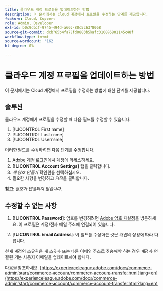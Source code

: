 ```yaml
---
title: 클라우드 계정 프로필을 업데이트하는 방법
description: 이 문서에서는 Cloud 계정에서 프로필을 수정하는 단계를 제공합니다.
feature: Cloud, Support
role: Admin, Developer
exl-id: b0c9dbcf-9745-494d-a662-80c5c6378068
source-git-commit: dcb765b4fa78fd0883b5bafc310876801145c48f
workflow-type: tm+mt
source-wordcount: '162'
ht-degree: 0%

---
```


# 클라우드 계정 프로필을 업데이트하는 방법

이 문서에서는 Cloud 계정에서 프로필을 수정하는 방법에 대한 단계를 제공합니다.

## 솔루션

클라우드 계정에서 프로필을 수정할 때 다음 필드를 수정할 수 있습니다.

1. [!UICONTROL First name]
1. [!UICONTROL Last name]
1. [!UICONTROL Username]

이러한 필드를 수정하려면 다음 단계를 수행합니다.

1. [Adobe 계정 로그인](https://accounts.magento.cloud)에서 계정에 액세스하세요.
1. **[!UICONTROL Account Settings]** 탭을 클릭합니다.
1. *새 암호 만들기* 확인란을 선택하십시오.
1. 필요한 사항을 변경하고 *저장*&#x200B;을 클릭합니다.

**참고**: *암호가 변경되지 않습니다.*

## 수정할 수 없는 사항

1. **[!UICONTROL Password]**:
암호를 변경하려면 [Adobe 암호 재설정](https://account.adobe.com/)을 방문하세요. 이 프로필은 계정/전자 메일 주소에 연결되어 있습니다.

1. **[!UICONTROL Email Address]**:
이 필드를 수정하는 것은 개인의 상황에 따라 다릅니다.

현재 계정의 소유권을 새 소유자 또는 다른 이메일 주소로 전송해야 하는 경우 계정과 연결된 기본 사용자 이메일을 업데이트해야 합니다.

다음을 참조하세요. [https://experienceleague.adobe.com/docs/commerce-admin/start/commerce-account/commerce-account-transfer.html?lang=en](https://experienceleague.adobe.com/docs/commerce-admin/start/commerce-account/commerce-account-transfer.html?lang=en)

